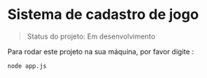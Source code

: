 <h1> Sistema de  cadastro de jogo</h1>

>  Status do projeto: Em desenvolvimento

Para rodar este projeto na sua máquina, por favor digite  :

```
node app.js
```

